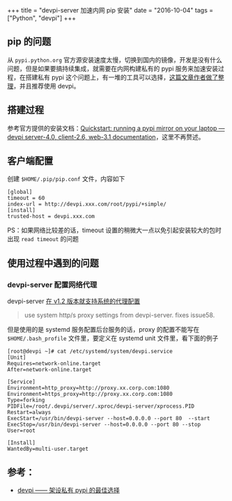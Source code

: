 +++
title = "devpi-server 加速内网 pip 安装"
date = "2016-10-04"
tags = ["Python", "devpi"]
+++

## pip 的问题

从 `pypi.python.org` 官方源安装速度太慢，切换到国内的镜像，开发是没有什么问题，但是如果要搞持续集成，就需要在内网构建私有的 pypi 服务来加速安装过程，在搭建私有 pypi 这个问题上，有一堆的工具可以选择，[这篇文章作者做了整理](http://wing2south.com/post/devpi-best-private-pypi-server/)，并且推荐使用 devpi。

## 搭建过程

参考官方提供的安装文档：[Quickstart: running a pypi mirror on your laptop — devpi server-4.0, client-2.6, web-3.1 documentation](http://doc.devpi.net/latest/quickstart-pypimirror.html#installing-devpi-server)，这里不再赘述。

## 客户端配置

创建 `$HOME/.pip/pip.conf` 文件，内容如下

```
[global]
timeout = 60
index-url = http://devpi.xxx.com/root/pypi/+simple/
[install]
trusted-host = devpi.xxx.com
```

PS：如果网络比较差的话，timeout 设置的稍微大一点以免引起安装较大的包时出现 `read timeout` 的问题

## 使用过程中遇到的问题

### devpi-server 配置网络代理

devpi-server [在 v1.2 版本就支持系统的代理配置](http://doc.devpi.net/latest/announce/1.2.html)

> use system http/s proxy settings from devpi-server. fixes issue58.

但是使用的是 systemd 服务配置后台服务的话，proxy 的配置不能写在 `$HOME/.bash_profile` 文件里，要定义在 systemd unit 文件里，看下面的例子

```
[root@devpi ~]# cat /etc/systemd/system/devpi.service
[Unit]
Requires=network-online.target
After=network-online.target

[Service]
Environment=http_proxy=http://proxy.xx.corp.com:1080
Environment=https_proxy=http://proxy.xx.corp.com:1080
Type=forking
PIDFile=/root/.devpi/server/.xproc/devpi-server/xprocess.PID
Restart=always
ExecStart=/usr/bin/devpi-server --host=0.0.0.0 --port 80  --start
ExecStop=/usr/bin/devpi-server --host=0.0.0.0 --port 80 --stop
User=root

[Install]
WantedBy=multi-user.target
```


## 参考：

* [devpi —— 架设私有 pypi 的最佳选择](http://wing2south.com/post/devpi-best-private-pypi-server/)


